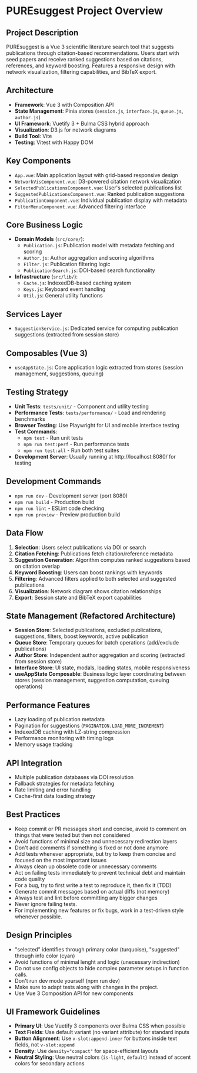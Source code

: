 # PUREsuggest Project Overview

## Project Description

PUREsuggest is a Vue 3 scientific literature search tool that suggests publications through citation-based recommendations. Users start with seed papers and receive ranked suggestions based on citations, references, and keyword boosting. Features a responsive design with network visualization, filtering capabilities, and BibTeX export.

## Architecture

- **Framework**: Vue 3 with Composition API
- **State Management**: Pinia stores (`session.js`, `interface.js`, `queue.js`, `author.js`)
- **UI Framework**: Vuetify 3 + Bulma CSS hybrid approach
- **Visualization**: D3.js for network diagrams
- **Build Tool**: Vite
- **Testing**: Vitest with Happy DOM

## Key Components

- `App.vue`: Main application layout with grid-based responsive design
- `NetworkVisComponent.vue`: D3-powered citation network visualization
- `SelectedPublicationsComponent.vue`: User's selected publications list
- `SuggestedPublicationsComponent.vue`: Ranked publication suggestions
- `PublicationComponent.vue`: Individual publication display with metadata
- `FilterMenuComponent.vue`: Advanced filtering interface

## Core Business Logic

- **Domain Models** (`src/core/`):
  - `Publication.js`: Publication model with metadata fetching and scoring
  - `Author.js`: Author aggregation and scoring algorithms
  - `Filter.js`: Publication filtering logic
  - `PublicationSearch.js`: DOI-based search functionality
- **Infrastructure** (`src/lib/`):
  - `Cache.js`: IndexedDB-based caching system
  - `Keys.js`: Keyboard event handling
  - `Util.js`: General utility functions

## Services Layer

- `SuggestionService.js`: Dedicated service for computing publication suggestions (extracted from session store)

## Composables (Vue 3)

- `useAppState.js`: Core application logic extracted from stores (session management, suggestions, queuing)

## Testing Strategy

- **Unit Tests**: `tests/unit/` - Component and utility testing
- **Performance Tests**: `tests/performance/` - Load and rendering benchmarks
- **Browser Testing**: Use Playwright for UI and mobile interface testing
- **Test Commands**:
  - `npm test` - Run unit tests
  - `npm run test:perf` - Run performance tests
  - `npm run test:all` - Run both test suites
- **Development Server**: Usually running at http://localhost:8080/ for testing

## Development Commands

- `npm run dev` - Development server (port 8080)
- `npm run build` - Production build
- `npm run lint` - ESLint code checking
- `npm run preview` - Preview production build

## Data Flow

1. **Selection**: Users select publications via DOI or search
2. **Citation Fetching**: Publications fetch citation/reference metadata
3. **Suggestion Generation**: Algorithm computes ranked suggestions based on citation overlap
4. **Keyword Boosting**: Users can boost rankings with keywords
5. **Filtering**: Advanced filters applied to both selected and suggested publications
6. **Visualization**: Network diagram shows citation relationships
7. **Export**: Session state and BibTeX export capabilities

## State Management (Refactored Architecture)

- **Session Store**: Selected publications, excluded publications, suggestions, filters, boost keywords, active publication
- **Queue Store**: Temporary queues for batch operations (add/exclude publications)
- **Author Store**: Independent author aggregation and scoring (extracted from session store)
- **Interface Store**: UI state, modals, loading states, mobile responsiveness
- **useAppState Composable**: Business logic layer coordinating between stores (session management, suggestion computation, queuing operations)

## Performance Features

- Lazy loading of publication metadata
- Pagination for suggestions (`PAGINATION.LOAD_MORE_INCREMENT`)
- IndexedDB caching with LZ-string compression
- Performance monitoring with timing logs
- Memory usage tracking

## API Integration

- Multiple publication databases via DOI resolution
- Fallback strategies for metadata fetching
- Rate limiting and error handling
- Cache-first data loading strategy

## Best Practices

- Keep commit or PR messages short and concise, avoid to comment on things that were tested but then not considered
- Avoid functions of minimal size and unnecessary redirection layers
- Don't add comments if something is fixed or not done anymore
- Add tests whenever appropriate, but try to keep them concise and focused on the most important issues
- Always clean up obsolete code or unnecessary comments
- Act on failing tests immediately to prevent technical debt and maintain code quality
- For a bug, try to first write a test to reproduce it, then fix it (TDD)
- Generate commit messages based on actual diffs (not memory)
- Always test and lint before committing any bigger changes
- Never ignore failing tests.
- For implementing new features or fix bugs, work in a test-driven style whenever possible.

## Design Principles

- "selected" identifies through primary color (turquoise), "suggested" through info color (cyan)
- Avoid functions of minimal lenght and logic (unecessary indirection)
- Do not use config objects to hide complex parameter setups in function calls.
- Don't run dev mode yourself (npm run dev)
- Make sure to adapt tests along with changes in the project.
- Use Vue 3 Composition API for new components

## UI Framework Guidelines

- **Primary UI**: Use Vuetify 3 components over Bulma CSS when possible
- **Text Fields**: Use default variant (no variant attribute) for standard inputs
- **Button Alignment**: Use `v-slot:append-inner` for buttons inside text fields, not `v-slot:append`
- **Density**: Use `density="compact"` for space-efficient layouts
- **Neutral Styling**: Use neutral colors (`is-light`, `default`) instead of accent colors for secondary actions
